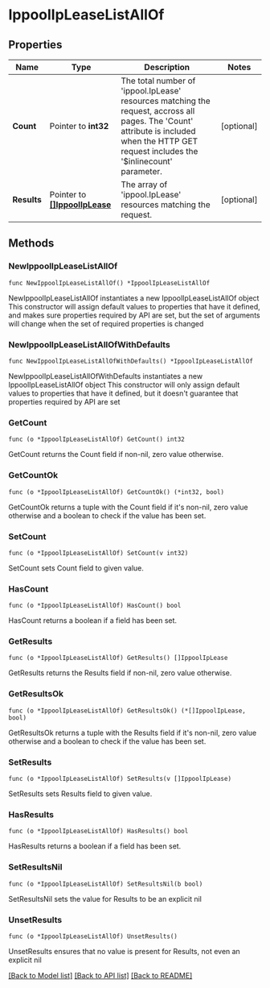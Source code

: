 # IppoolIpLeaseListAllOf

## Properties

Name | Type | Description | Notes
------------ | ------------- | ------------- | -------------
**Count** | Pointer to **int32** | The total number of &#39;ippool.IpLease&#39; resources matching the request, accross all pages. The &#39;Count&#39; attribute is included when the HTTP GET request includes the &#39;$inlinecount&#39; parameter. | [optional] 
**Results** | Pointer to [**[]IppoolIpLease**](ippool.IpLease.md) | The array of &#39;ippool.IpLease&#39; resources matching the request. | [optional] 

## Methods

### NewIppoolIpLeaseListAllOf

`func NewIppoolIpLeaseListAllOf() *IppoolIpLeaseListAllOf`

NewIppoolIpLeaseListAllOf instantiates a new IppoolIpLeaseListAllOf object
This constructor will assign default values to properties that have it defined,
and makes sure properties required by API are set, but the set of arguments
will change when the set of required properties is changed

### NewIppoolIpLeaseListAllOfWithDefaults

`func NewIppoolIpLeaseListAllOfWithDefaults() *IppoolIpLeaseListAllOf`

NewIppoolIpLeaseListAllOfWithDefaults instantiates a new IppoolIpLeaseListAllOf object
This constructor will only assign default values to properties that have it defined,
but it doesn't guarantee that properties required by API are set

### GetCount

`func (o *IppoolIpLeaseListAllOf) GetCount() int32`

GetCount returns the Count field if non-nil, zero value otherwise.

### GetCountOk

`func (o *IppoolIpLeaseListAllOf) GetCountOk() (*int32, bool)`

GetCountOk returns a tuple with the Count field if it's non-nil, zero value otherwise
and a boolean to check if the value has been set.

### SetCount

`func (o *IppoolIpLeaseListAllOf) SetCount(v int32)`

SetCount sets Count field to given value.

### HasCount

`func (o *IppoolIpLeaseListAllOf) HasCount() bool`

HasCount returns a boolean if a field has been set.

### GetResults

`func (o *IppoolIpLeaseListAllOf) GetResults() []IppoolIpLease`

GetResults returns the Results field if non-nil, zero value otherwise.

### GetResultsOk

`func (o *IppoolIpLeaseListAllOf) GetResultsOk() (*[]IppoolIpLease, bool)`

GetResultsOk returns a tuple with the Results field if it's non-nil, zero value otherwise
and a boolean to check if the value has been set.

### SetResults

`func (o *IppoolIpLeaseListAllOf) SetResults(v []IppoolIpLease)`

SetResults sets Results field to given value.

### HasResults

`func (o *IppoolIpLeaseListAllOf) HasResults() bool`

HasResults returns a boolean if a field has been set.

### SetResultsNil

`func (o *IppoolIpLeaseListAllOf) SetResultsNil(b bool)`

 SetResultsNil sets the value for Results to be an explicit nil

### UnsetResults
`func (o *IppoolIpLeaseListAllOf) UnsetResults()`

UnsetResults ensures that no value is present for Results, not even an explicit nil

[[Back to Model list]](../README.md#documentation-for-models) [[Back to API list]](../README.md#documentation-for-api-endpoints) [[Back to README]](../README.md)


